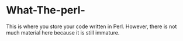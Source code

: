 # What-The-perl-      
This is where you store your code written in Perl. However, there is not much material here because it is still immature.
